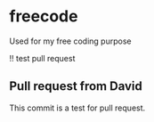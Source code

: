# freecode
Used for my free coding purpose

!! test pull request

## Pull request from David
This commit is a test for pull request.
